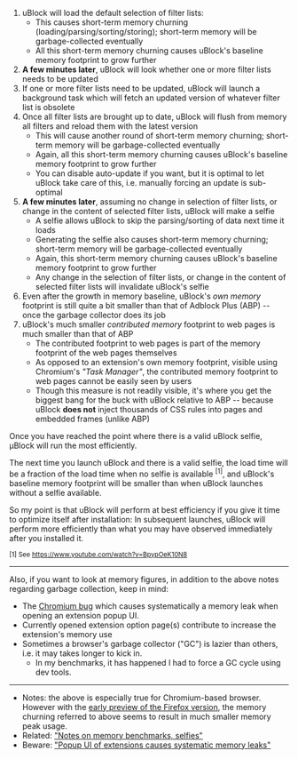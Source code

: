 1. uBlock will load the default selection of filter lists:
    - This causes short-term memory churning (loading/parsing/sorting/storing); short-term memory will be garbage-collected eventually
    - All this short-term memory churning causes uBlock's baseline memory footprint to grow further
1. **A few minutes later**, uBlock will look whether one or more filter lists needs to be updated
1. If one or more filter lists need to be updated, uBlock will launch a background task which will fetch an updated version of whatever filter list is obsolete
1. Once all filter lists are brought up to date, uBlock will flush from memory all filters and reload them with the latest version
    - This will cause another round of short-term memory churning; short-term memory will be garbage-collected eventually
    - Again, all this short-term memory churning causes uBlock's baseline memory footprint to grow further
    - You can disable auto-update if you want, but it is optimal to let uBlock take care of this, i.e. manually forcing an update is sub-optimal
1. **A few minutes later**, assuming no change in selection of filter lists, or change in the content of selected filter lists, uBlock will make a selfie
    - A selfie allows uBlock to skip the parsing/sorting of data next time it loads
    - Generating the selfie also causes short-term memory churning; short-term memory will be garbage-collected eventually
    - Again, this short-term memory churning causes uBlock's baseline memory footprint to grow further
    - Any change in the selection of filter lists, or change in the content of selected filter lists will invalidate uBlock's selfie
1. Even after the growth in memory baseline, uBlock's _own memory_ footprint is still quite a bit smaller than that of Adblock Plus (ABP) -- once the garbage collector does its job
1. uBlock's much smaller _contributed memory_ footprint to web pages is much smaller than that of ABP
    - The contributed footprint to web pages is part of the memory footprint of the web pages themselves 
    - As opposed to an extension's own memory footprint, visible using Chromium's _"Task Manager"_, the contributed memory footprint to web pages cannot be easily seen by users
    - Though this measure is not readily visible, it's where you get the biggest bang for the buck with uBlock relative to ABP -- because uBlock **does not** inject thousands of CSS rules into pages and embedded frames (unlike ABP)

Once you have reached the point where there is a valid uBlock selfie, µBlock will run the most efficiently.

The next time you launch uBlock and there is a valid selfie, the load time will be a fraction of the load time when no selfie is available <sup>[1]</sup>, and uBlock's baseline memory footprint will be smaller than when uBlock launches without a selfie available.

So my point is that uBlock will perform at best efficiency if you give it time to optimize itself after installation: In subsequent launches, uBlock will perform more efficiently than what you may have observed immediately after you installed it.

<sub>[1] See <https://www.youtube.com/watch?v=BpypOeK10N8></sub>
***

Also, if you want to look at memory figures, in addition to the above notes regarding garbage collection, keep in mind:

- The [Chromium bug](https://code.google.com/p/chromium/issues/detail?id=441500) which causes systematically a memory leak when opening an extension popup UI.
- Currently opened extension option page(s) contribute to increase the extension's memory use
- Sometimes a browser's garbage collector ("GC") is lazier than others, i.e. it may takes longer to kick in.
    - In my benchmarks, it has happened I had to force a GC cycle using dev tools.

***

- Notes: the above is especially true for Chromium-based browser. However with the [early preview of the Firefox version](https://github.com/gorhill/uBlock/issues/27#issuecomment-67308172), the memory churning referred to above seems to result in much smaller memory peak usage.
- Related: ["Notes on memory benchmarks, selfies"](https://github.com/gorhill/uBlock/wiki/Notes-on-memory-benchmarks,-selfies)
- Beware: ["Popup UI of extensions causes systematic memory leaks"](https://code.google.com/p/chromium/issues/detail?id=441500)